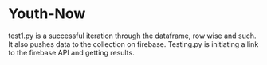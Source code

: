 # Youth-Now
test1.py is a successful iteration through the dataframe, row wise and such. It also pushes data to the collection on firebase.
Testing.py is initiating a link to the firebase API and getting results.
